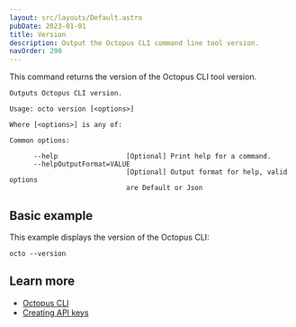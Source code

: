 ```yaml
---
layout: src/layouts/Default.astro
pubDate: 2023-01-01
title: Version
description: Output the Octopus CLI command line tool version.
navOrder: 290
---
```


This command returns the version of the Octopus CLI tool version.

```
Outputs Octopus CLI version.

Usage: octo version [<options>]

Where [<options>] is any of:

Common options:

      --help                 [Optional] Print help for a command.
      --helpOutputFormat=VALUE
                             [Optional] Output format for help, valid options
                             are Default or Json
```

## Basic example
This example displays the version of the Octopus CLI:

```
octo --version
```

## Learn more

- [Octopus CLI](/docs/octopus-rest-api/octopus-cli/)
- [Creating API keys](/docs/octopus-rest-api/how-to-create-an-api-key/)
